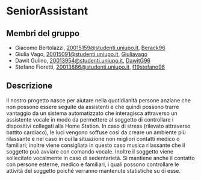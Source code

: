 # SeniorAssistant

## Membri del gruppo

- Giacomo Bertolazzi, 20015159@studenti.uniupo.it, [Berack96][Jack]
- Giulia Vago, 20015091@studenti.uniupo.it, [Giuliavago][Giulia]
- Dawit Gulino, 20013954@studenti.uniupo.it, [DawitG96][D]
- Stefano Fioretti, 20013886@studenti.uniupo.it, [f19stefano96][Ste]

## Descrizione
Il nostro progetto nasce per aiutare nella quotidianità persone anziane che non possono essere seguite da assistenti e che quindi possono trarre vantaggio da un sistema automatizzato che interagisca attraverso un assistente vocale in modo da permettere al soggetto di controllare i dispositivi collegati alla Home Station. In caso di stress (rilevato attraverso battito cardiaco), le luci vengono soffuse così da creare un ambiente più rilassante e nel caso in cui la situazione non migliori contatti medico o familiari; inoltre viene consigliata in questo caso musica rilassante che il soggetto può avviare con comando vocale. Inoltre il soggetto viene sollecitato vocalmente in caso di sedentarietà. Si mantiene anche il contatto con persone esterne, medico e familiari, i quali possono controllare le attività del soggetto poiché verranno mantenute statistiche su di esse.

[Jack]: <https://github.com/Berack96>
[Giulia]: <https://github.com/Giuliavago>
[D]: <https://github.com/DawitG96>
[Ste]: <https://github.com/f19stefano96>